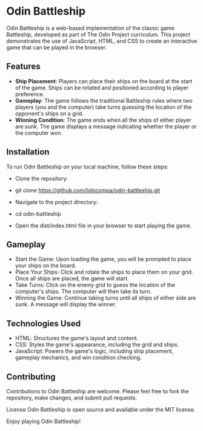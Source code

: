 # Odin Battleship

Odin Battleship is a web-based implementation of the classic game Battleship, developed as part of The Odin Project curriculum. This project demonstrates the use of JavaScript, HTML, and CSS to create an interactive game that can be played in the browser.

## Features

- **Ship Placement**: Players can place their ships on the board at the start of the game. Ships can be rotated and positioned according to player preference.
- **Gameplay**: The game follows the traditional Battleship rules where two players (you and the computer) take turns guessing the location of the opponent's ships on a grid.
- **Winning Condition**: The game ends when all the ships of either player are sunk. The game displays a message indicating whether the player or the computer won.

## Installation

To run Odin Battleship on your local machine, follow these steps:

- Clone the repository:

- git clone https://github.com/lolocompa/odin-battleship.git
- Navigate to the project directory:
- cd odin-battleship
- Open the dist/index.html file in your browser to start playing the game.
## Gameplay
- Start the Game: Upon loading the game, you will be prompted to place your ships on the board.
- Place Your Ships: Click and rotate the ships to place them on your grid. Once all ships are placed, the game will start.
- Take Turns: Click on the enemy grid to guess the location of the computer's ships. The computer will then take its turn.
-  Winning the Game: Continue taking turns until all ships of either side are sunk. A message will display the winner.
## Technologies Used
- HTML: Structures the game's layout and content.
- CSS: Styles the game's appearance, including the grid and ships.
- JavaScript: Powers the game's logic, including ship placement, gameplay mechanics, and win condition checking.
## Contributing
Contributions to Odin Battleship are welcome. Please feel free to fork the repository, make changes, and submit pull requests.

License
Odin Battleship is open source and available under the MIT license.

Enjoy playing Odin Battleship!
